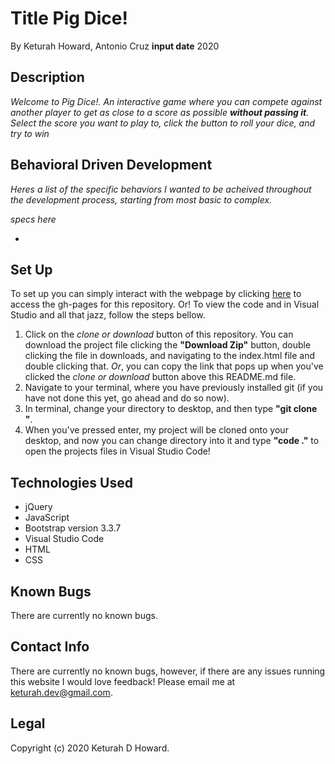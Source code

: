 # Title Pig Dice!
By Keturah Howard, Antonio Cruz **input date** 2020

## Description
  
*Welcome to Pig Dice!. An interactive game where you can compete against another player to get as close to a score as possible __without passing it__. Select the score you want to play to, click the button to roll your dice, and try to win*

## Behavioral Driven Development
  *Heres a list of the specific behaviors I wanted to be acheived throughout the development process, starting from most basic to complex.*

*specs here*

* 

## Set Up 
  To set up you can simply interact with the webpage by clicking [here](https://keturahdev.github.io//) to access the gh-pages for this repository. Or! To view the code and in Visual Studio and all that jazz, follow the steps bellow. 
  1. Click on the *clone or download* button of this repository. You can download the project file clicking the **"Download Zip"** button, double clicking the file in downloads, and navigating to the index.html file and double clicking that. *Or*, you can copy the link that pops up when you've clicked the *clone or download* button above this README.md file.
  2. Navigate to your terminal, where you have previously installed git (if you have not done this yet, go ahead and do so now).
  3. In terminal, change your directory to desktop, and then type **"git clone "**.
  4. When you've pressed enter, my project will be cloned onto your desktop, and now you can change directory into it and type **"code ."** to open the projects files in Visual Studio Code!

## Technologies Used
* jQuery
* JavaScript
* Bootstrap version 3.3.7
* Visual Studio Code
* HTML
* CSS

## Known Bugs
There are currently no known bugs.

## Contact Info 
There are currently no known bugs, however, if there are any issues running this website I would love feedback! Please email me at keturah.dev@gmail.com.

## Legal

Copyright (c) 2020 Keturah D Howard.